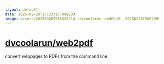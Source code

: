 ```yaml
---
layout: default
date: 2025-09-28T17:23:17.448803
image: assets/20250928T055320214--dvcoolarun--web2pdf--20250928T060209932--cropped.png
---
```


# [dvcoolarun/web2pdf](https://github.com/dvcoolarun/web2pdf)

convert webpages to PDFs from the command line
